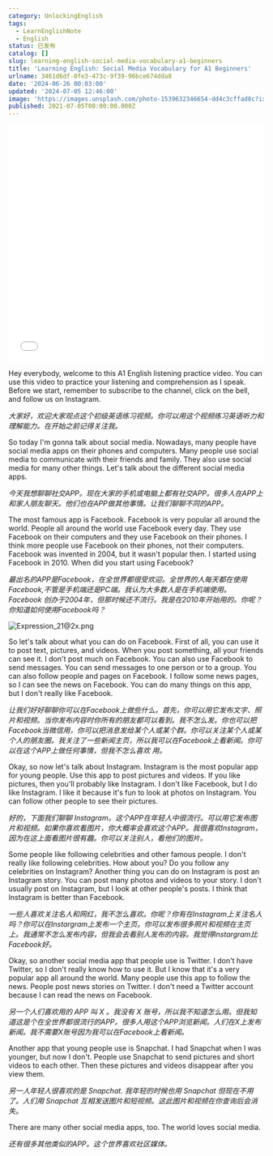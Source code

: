```yaml
---
category: UnlockingEnglish
tags:
  - LearnEnglishNote
  - English
status: 已发布
catalog: []
slug: learning-english-social-media-vocabulary-a1-beginners
title: 'Learning English: Social Media Vocabulary for A1 Beginners'
urlname: 3461d6df-0fe3-473c-9f39-96bce674dda8
date: '2024-06-26 00:03:00'
updated: '2024-07-05 12:46:00'
image: 'https://images.unsplash.com/photo-1539632346654-dd4c3cffad8c?ixlib=rb-4.0.3&q=85&fm=jpg&crop=entropy&cs=srgb'
published: 2021-07-05T08:00:00.000Z
---
```


<iframe width="100%" height="468" src="//player.bilibili.com/player.html?bvid=BV1Bx421Q7nU&p=12" scrolling="no" border="0" frameborder="no" framespacing="0" allowfullscreen="true" muted="false"  danmaku="false"> </iframe>


Hey everybody, welcome to this A1 English listening practice video. You can use this video to practice your listening and comprehension as I speak. Before we start, remember to subscribe to the channel, click on the bell, and follow us on Instagram.


_大家好，欢迎大家观点这个初级英语练习视频。你可以用这个视频练习英语听力和理解能力。在开始之前记得关注我。_


So today I'm gonna talk about social media. Nowadays, many people have social media apps on their phones and computers. Many people use social media to communicate with their friends and family. They also use social media for many other things. Let's talk about the different social media apps.


_今天我想聊聊社交APP。现在大家的手机或电脑上都有社交APP。很多人在APP上和家人朋友聊天。他们也在APP做其他事情。让我们聊聊不同的APP。_


The most famous app is Facebook. Facebook is very popular all around the world. People all around the world use Facebook every day. They use Facebook on their computers and they use Facebook on their phones. I think more people use Facebook on their phones, not their computers. Facebook was invented in 2004, but it wasn't popular then. I started using Facebook in 2010. When did you start using Facebook?


_最出名的APP是Facebook，在全世界都很受欢迎。全世界的人每天都在使用Facebook,不管是手机端还是PC端。我认为大多数人是在手机端使用。Facebook 创办于2004年，但那时候还不流行。我是在2010年开始用的。你呢？你知道如何使用Facebook吗？_


![Expression_21@2x.png](https://res.wx.qq.com/t/wx_fed/we-emoji/res/v1.3.10/assets/Expression/Expression_21@2x.png?tp=webp&wxfrom=5&wx_lazy=1&wx_co=1)


So let's talk about what you can do on Facebook. First of all, you can use it to post text, pictures, and videos. When you post something, all your friends can see it. I don't post much on Facebook. You can also use Facebook to send messages. You can send messages to one person or to a group. You can also follow people and pages on Facebook. I follow some news pages, so I can see the news on Facebook. You can do many things on this app, but I don't really like Facebook.


_让我们好好聊聊你可以在Facebook上做些什么。首先，你可以用它发布文字、照片和视频。当你发布内容时你所有的朋友都可以看到。我不怎么发。你也可以把Facebook当微信用，你可以把消息发给某个人或某个群。你可以关注某个人或某个人的朋友圈。我关注了一些新闻主页，所以我可以在Facebook上看新闻。你可以在这个APP上做任何事情，但我不怎么喜欢 用。_


Okay, so now let's talk about Instagram. Instagram is the most popular app for young people. Use this app to post pictures and videos. If you like pictures, then you'll probably like Instagram. I don't like Facebook, but I do like Instagram. I like it because it's fun to look at photos on Instagram. You can follow other people to see their pictures.


_好的，下面我们聊聊 Instagram。这个APP在年轻人中很流行。可以用它发布图片和视频。如果你喜欢看图片，你大概率会喜欢这个APP。我很喜欢Instagram，因为在这上面看图片很有趣。你可以关注别人，看他们的图片。_


Some people like following celebrities and other famous people. I don't really like following celebrities. How about you? Do you follow any celebrities on Instagram? Another thing you can do on Instagram is post an Instagram story. You can post many photos and videos to your story. I don't usually post on Instagram, but I look at other people's posts. I think that Instagram is better than Facebook.


_一些人喜欢关注名人和网红，我不怎么喜欢。你呢？你有在Instagram上关注名人吗？你可以在Instargram上发布一个主页。你可以发布很多照片和视频在主页上。我通常不怎么发布内容，但我会去看别人发布的内容。我觉得Instargram比Facebook好。_


Okay, so another social media app that people use is Twitter. I don't have Twitter, so I don't really know how to use it. But I know that it's a very popular app all around the world. Many people use this app to follow the news. People post news stories on Twitter. I don't need a Twitter account because I can read the news on Facebook.


_另一个人们喜欢用的 APP 叫 X 。我没有 X 账号，所以我不知道怎么用。但我知道这是个在全世界都很流行的APP。很多人用这个APP浏览新闻。人们在X上发布新闻。我不需要X账号因为我可以在Facebook上看新闻。_


Another app that young people use is Snapchat. I had Snapchat when I was younger, but now I don't. People use Snapchat to send pictures and short videos to each other. Then these pictures and videos disappear after you view them.


_另一人年轻人很喜欢的是 Snapchat. 我年轻的时候也用 Snapchat 但现在不用了。人们用 Snapchat 互相发送图片和短视频。这此图片和视频在你查询后会消失。_


There are many other social media apps, too. The world loves social media.


_还有很多其他类似的APP。这个世界喜欢社区媒体。_

